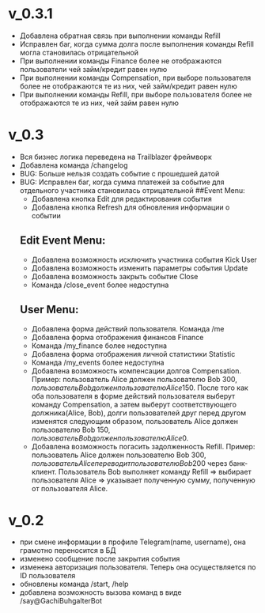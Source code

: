 # v_0.3.1
* Добавлена обратная связь при выполнении команды Refill
* Исправлен баг, когда сумма долга после выполнения команды Refill могла становилась отрицательной
* При выполнении команды Finance более не отображаются пользователи чей займ/кредит равен нулю
* При выполнении команды Compensation, при выборе пользователя более не отображаются те из них, чей займ/кредит равен нулю
* При выполнении команды Refill, при выборе пользователя более не отображаются те из них, чей займ равен нулю

# v_0.3
* Вся бизнес логика переведена на Trailblazer фреймворк
* Добавлена команда /changelog
* BUG: Больше нельзя создать событие с прошедшей датой
* BUG: Исправлен баг, когда сумма платежей за событие для отдельного участника становилась отрицательной
  ##Event Menu:
    * Добавлена кнопка Edit для редактирования события
    * Добавлена кнопка Refresh для обновления информации о событии
  ## Edit Event Menu:
    * Добавлена возможность исключить участника события Kick User
    * Добавлена возможность изменить параметры события Update
    * Добавлена возможность закрыть событие Close
    * Команда /close_event <id> более недоступна
  ## User Menu:
    * Добавлена форма действий пользователя. Команда /me
    * Добавлена форма отображения финансов Finance
    * Команда /my_finance более недоступна
    * Добавлена форма отображения личной статистики Statistic
    * Команда /my_events более недоступна
    * Добавлена возможность компенсации долгов Compensation. Пример: пользователь Alice должен пользователю Bob 300$, пользователь Bob должен пользователю Alice 150$. После того как оба пользователя в форме действий пользователя выберут команду Compensation, а затем выберут соответствующего должника(Alice, Bob), долги пользователей друг перед другом изменятся следующим образом, пользователь Alice должен пользователю Bob 150$, пользователь Bob должен пользователю Alice 0$.
    * Добавлена возможность погасить задолженность Refill. Пример: пользователь Alice должен пользователю Bob 300$, пользователь Alice переводит пользователю Bob 200$ через банк-клиент. Пользователь Bob выполняет команду Refill => выбирает пользователя Alice => указывает полученную сумму, полученную от пользователя Alice.

# v_0.2
* при смене информации в профиле Telegram(name, username), она грамотно переносится в БД
* изменено сообщение после закрытия события
* изменена авторизация пользователя. Теперь она осуществляется по ID пользователя
* обновлены команда /start, /help
* добавлена возможность вызова команд в виде /say@GachiBuhgalterBot